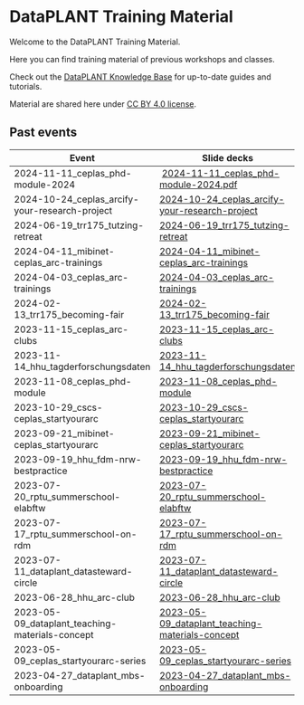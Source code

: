 # DataPLANT Training Material

Welcome to the DataPLANT Training Material.

Here you can find training material of previous workshops and classes.

Check out the [DataPLANT Knowledge Base](https://nfdi4plants.org/nfdi4plants.knowledgebase/) for up-to-date guides and tutorials.

Material are shared here under [CC BY 4.0 license](https://creativecommons.org/licenses/by/4.0/).

## Past events

Event | Slide decks
--------------------------|-------------------------------------------
2024-11-11_ceplas_phd-module-2024 | [2024-11-11_ceplas_phd-module-2024.pdf](slide-decks/2024-11-11_ceplas_phd-module-2024/combined-slides/2024-11-11_ceplas_phd-module-2024.pdf)
2024-10-24_ceplas_arcify-your-research-project | [2024-10-24_ceplas_arcify-your-research-project](slide-decks/2024-10-24_ceplas_arcify-your-research-project)
2024-06-19_trr175_tutzing-retreat | [2024-06-19_trr175_tutzing-retreat](slide-decks/2024-06-19_trr175_tutzing-retreat)
2024-04-11_mibinet-ceplas_arc-trainings | [2024-04-11_mibinet-ceplas_arc-trainings](slide-decks/2024-04-11_mibinet-ceplas_arc-trainings)
2024-04-03_ceplas_arc-trainings | [2024-04-03_ceplas_arc-trainings](slide-decks/2024-04-03_ceplas_arc-trainings)
2024-02-13_trr175_becoming-fair | [2024-02-13_trr175_becoming-fair](slide-decks/2024-02-13_trr175_becoming-fair)
2023-11-15_ceplas_arc-clubs | [2023-11-15_ceplas_arc-clubs](slide-decks/2023-11-15_ceplas_arc-clubs)
2023-11-14_hhu_tagderforschungsdaten | [2023-11-14_hhu_tagderforschungsdaten](slide-decks/2023-11-14_hhu_tagderforschungsdaten)
2023-11-08_ceplas_phd-module | [2023-11-08_ceplas_phd-module](slide-decks/2023-11-08_ceplas_phd-module)
2023-10-29_cscs-ceplas_startyourarc | [2023-10-29_cscs-ceplas_startyourarc](slide-decks/2023-10-29_cscs-ceplas_startyourarc)
2023-09-21_mibinet-ceplas_startyourarc | [2023-09-21_mibinet-ceplas_startyourarc](slide-decks/2023-09-21_mibinet-ceplas_startyourarc)
2023-09-19_hhu_fdm-nrw-bestpractice | [2023-09-19_hhu_fdm-nrw-bestpractice](slide-decks/2023-09-19_hhu_fdm-nrw-bestpractice)
2023-07-20_rptu_summerschool-elabftw | [2023-07-20_rptu_summerschool-elabftw](slide-decks/2023-07-20_rptu_summerschool-elabftw)
2023-07-17_rptu_summerschool-on-rdm | [2023-07-17_rptu_summerschool-on-rdm](slide-decks/2023-07-17_rptu_summerschool-on-rdm)
2023-07-11_dataplant_datasteward-circle | [2023-07-11_dataplant_datasteward-circle](slide-decks/2023-07-11_dataplant_datasteward-circle)
2023-06-28_hhu_arc-club | [2023-06-28_hhu_arc-club](slide-decks/2023-06-28_hhu_arc-club)
2023-05-09_dataplant_teaching-materials-concept | [2023-05-09_dataplant_teaching-materials-concept](slide-decks/2023-05-09_dataplant_teaching-materials-concept)
2023-05-09_ceplas_startyourarc-series | [2023-05-09_ceplas_startyourarc-series](slide-decks/2023-05-09_ceplas_startyourarc-series)
2023-04-27_dataplant_mbs-onboarding | [2023-04-27_dataplant_mbs-onboarding](slide-decks/2023-04-27_dataplant_mbs-onboarding)
